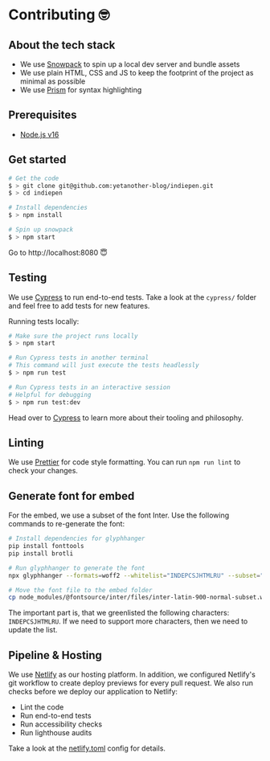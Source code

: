 # Contributing 🤓

## About the tech stack

- We use [Snowpack](https://www.snowpack.dev/) to spin up a local dev server and bundle assets
- We use plain HTML, CSS and JS to keep the footprint of the project as minimal as possible
- We use [Prism](https://prismjs.com/) for syntax highlighting

## Prerequisites

- [Node.js v16](https://nodejs.org/en/)

## Get started

```sh
# Get the code
$ > git clone git@github.com:yetanother-blog/indiepen.git
$ > cd indiepen

# Install dependencies
$ > npm install

# Spin up snowpack
$ > npm start
```

Go to http://localhost:8080 😇

## Testing

We use [Cypress](https://www.cypress.io/) to run end-to-end tests. Take a look at the `cypress/` folder and feel free to add tests for new features.

Running tests locally:

```sh
# Make sure the project runs locally
$ > npm start

# Run Cypress tests in another terminal
# This command will just execute the tests headlessly
$ > npm run test

# Run Cypress tests in an interactive session
# Helpful for debugging
$ > npm run test:dev
```

Head over to [Cypress](https://docs.cypress.io) to learn more about their tooling and philosophy.

## Linting

We use [Prettier](https://prettier.io/) for code style formatting. You can run `npm run lint` to check your changes.

## Generate font for embed

For the embed, we use a subset of the font Inter. Use the following commands to re-generate the font:

```sh
# Install dependencies for glyphhanger
pip install fonttools
pip install brotli

# Run glyphhanger to generate the font
npx glyphhanger --formats=woff2 --whitelist="INDEPCSJHTMLRU" --subset="node_modules/@fontsource/inter/files/inter-latin-900-normal.woff2" --css

# Move the font file to the embed folder
cp node_modules/@fontsource/inter/files/inter-latin-900-normal-subset.woff2 src/embed/font
```

The important part is, that we greenlisted the following characters: `INDEPCSJHTMLRU`. If we need to support more characters, then we need to update the list.

## Pipeline & Hosting

We use [Netlify](https://www.netlify.com/) as our hosting platform. In addition, we configured Netlify's git workflow to create deploy previews for every pull request. We also run checks before we deploy our application to Netlify:

- Lint the code
- Run end-to-end tests
- Run accessibility checks
- Run lighthouse audits

Take a look at the [netlify.toml](./netlify.toml) config for details.
